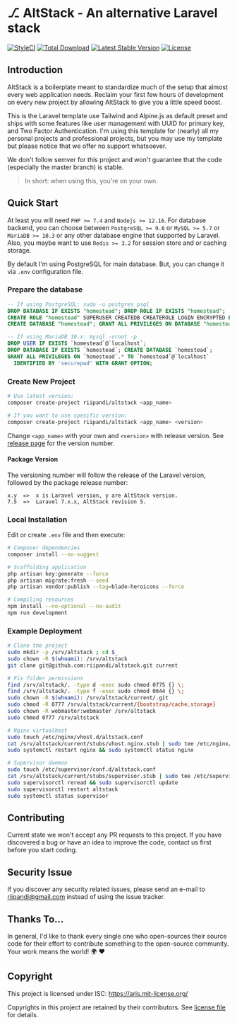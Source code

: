 # ⎇ AltStack - An alternative Laravel stack
<!-- [![Build Status](https://travis-ci.org/riipandi/altstack.svg?branch=master)](https://travis-ci.org/riipandi/altstack) -->
[![StyleCI](https://github.styleci.io/repos/174728418/shield?branch=master)](https://github.styleci.io/repos/174728418?branch=master)
[![Total Download](https://poser.pugx.org/riipandi/altstack/d/total.svg?format=flat-square)](https://packagist.org/packages/riipandi/altstack)
[![Latest Stable Version](https://poser.pugx.org/riipandi/altstack/v/stable.svg?format=flat-square)](https://packagist.org/packages/riipandi/altstack)
[![License](https://img.shields.io/badge/license-ISC-red.svg?style=flat-square)][choosealicense]

## Introduction
AltStack is a boilerplate meant to standardize much of the setup that almost every web 
application needs. Reclaim your first few hours of development on every new project by 
allowing AltStack to give you a little speed boost.

This is the Laravel template use Tailwind and Alpine.js as default preset and ships with 
some features like user management with UUID for primary key, and Two Factor Authentication.
I'm using this template for (nearly) all my personal projects and professional projects, 
but you may use my template but please notice that we offer no support whatsoever.

We don't follow semver for this project and won't guarantee that the code (especially the 
master branch) is stable.

> In short: when using this, you're on your own.

## Quick Start
At least you will need `PHP >= 7.4` and `Nodejs >= 12.16`. For database backend, you can 
choose between `PostgreSQL >= 9.6` or `MySQL >= 5.7` or `MariaDB >= 10.3` or any other 
database engine that supported by Laravel. Also, you maybe want to use `Redis >= 3.2` for 
session store and or caching storage.

By default I'm using PostgreSQL for main database. But, you can change it via `.env`
configuration file.

### Prepare the database
```sql
-- If using PostgreSQL: sudo -u postgres psql
DROP DATABASE IF EXISTS "homestead"; DROP ROLE IF EXISTS "homestead";
CREATE ROLE "homestead" SUPERUSER CREATEDB CREATEROLE LOGIN ENCRYPTED PASSWORD 'securepwd';
CREATE DATABASE "homestead"; GRANT ALL PRIVILEGES ON DATABASE "homestead" TO "homestead";

-- If using MariaDB 10.x: mysql -uroot -p
DROP USER IF EXISTS `homestead`@`localhost`;
DROP DATABASE IF EXISTS `homestead`; CREATE DATABASE `homestead`;
GRANT ALL PRIVILEGES ON `homestead`.* TO `homestead`@`localhost` 
  IDENTIFIED BY 'securepwd' WITH GRANT OPTION;
```

### Create New Project
```bash
# Use latest version:
composer create-project riipandi/altstack <app_name>

# If you want to use spesific version:
composer create-project riipandi/altstack <app_name> <version>
```

Change `<app_name>` with your own and `<version>` with release version.
See [release page][releasepage] for the version number.

#### Package Version
The versioning number will follow the release of the Laravel version, followed by the 
package release number:

```
x.y  =>  x is Laravel version, y are AltStack version.
7.5  =>  Laravel 7.x.x, AltStack revision 5.
```

### Local Installation
Edit or create `.env` file and then execute:

```bash
# Composer dependencies
composer install --no-suggest

# Scaffolding application
php artisan key:generate --force
php artisan migrate:fresh --seed
php artisan vendor:publish --tag=blade-heroicons --force

# Compiling resources
npm install --no-optional --no-audit
npm run development
```

### Example Deployment
```sh
# Clone the project
sudo mkdir -p /srv/altstack ; cd $_
sudo chown -R $(whoami): /srv/altstack
git clone git@github.com:riipandi/altstack.git current

# Fix folder permissions
find /srv/altstack/. -type d -exec sudo chmod 0775 {} \;
find /srv/altstack/. -type f -exec sudo chmod 0644 {} \;
sudo chown -R $(whoami): /srv/altstack/current/.git
sudo chmod -R 0777 /srv/altstack/current/{bootstrap/cache,storage}
sudo chown -R webmaster:webmaster /srv/altstack
sudo chmod 0777 /srv/altstack

# Nginx virtualhost
sudo touch /etc/nginx/vhost.d/altstack.conf
cat /srv/altstack/current/stubs/vhost.nginx.stub | sudo tee /etc/nginx/vhost.d/altstack.conf > /dev/null
sudo systemctl restart nginx && sudo systemctl status nginx

# Supervisor daemon
sudo touch /etc/supervisor/conf.d/altstack.conf
cat /srv/altstack/current/stubs/supervisor.stub | sudo tee /etc/supervisor/conf.d/altstack.conf > /dev/null
sudo supervisorctl reread && sudo supervisorctl update
sudo supervisorctl restart altstack
sudo systemctl status supervisor
```

## Contributing
Current state we won't accept any PR requests to this project. If you have discovered a
bug or have an idea to improve the code, contact us first before you start coding.

## Security Issue
If you discover any security related issues, please send an e-mail to 
[riipandi@gmail.com](mailto:riipandi@gmail.com) instead of using the issue tracker.

## Thanks To...
In general, I'd like to thank every single one who open-sources their source code for
their effort to contribute something to the open-source community.
Your work means the world! 🌍 ❤️

## Copyright
This project is licensed under ISC: <https://aris.mit-license.org/>

Copyrights in this project are retained by their contributors.
See [license file](./license.txt) for details.

[choosealicense]:https://choosealicense.com/licenses/isc/
[releasepage]:https://github.com/riipandi/altstack/releases
